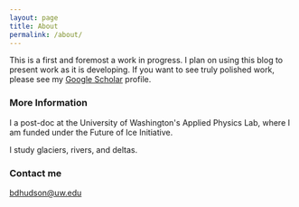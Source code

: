 ```yaml
---
layout: page
title: About
permalink: /about/
---
```


This is a first and foremost a work in progress. I plan on using this blog to present work as it is developing. If you want to see truly polished work, please see my [Google Scholar](https://scholar.google.com/citations?hl=en&user=xGrJLIcAAAAJ&view_op=list_works&sortby=pubdate/) profile. 




### More Information

I a post-doc at the University of Washington's Applied Physics Lab, where I am funded under the Future of Ice Initiative. 

I study glaciers, rivers, and deltas.

### Contact me

[bdhudson@uw.edu](mailto:bdhudson@uw.edu)

